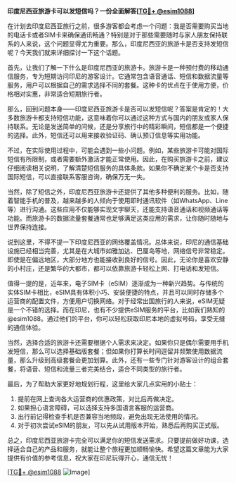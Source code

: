 **印度尼西亚旅游卡可以发短信吗？一份全面解答[[TG💪+ @esim1088](https://t.me/s/esim1088)]**

在计划去印度尼西亚旅行之前，很多游客都会考虑一个问题：我是否需要购买当地的电话卡或者SIM卡来确保通讯畅通？特别是对于那些需要随时与家人朋友保持联系的人来说，这个问题显得尤为重要。那么，印度尼西亚的旅游卡是否支持发短信呢？今天我们就来详细探讨一下这个话题。

首先，让我们了解一下什么是印度尼西亚的旅游卡。旅游卡是一种预付费的移动通信服务，专为短期访问印尼的游客设计。它通常包含语音通话、短信和数据流量等服务，用户可以根据自己的需求选择不同的套餐。这种卡的优点在于使用方便，价格相对实惠，非常适合短期旅行者。

那么，回到问题本身——印度尼西亚旅游卡是否可以发短信呢？答案是肯定的！大多数旅游卡都支持短信功能，这意味着你可以通过这种方式与国内的朋友或家人保持联系。无论是发送简单的问候，还是分享旅行中的精彩瞬间，短信都是一个便捷的选择。此外，短信还可以用来接收验证码、确认预订信息等实用功能。

不过，在实际使用过程中，可能会遇到一些小问题。例如，某些旅游卡可能对国际短信有所限制，或者需要额外激活才能正常使用。因此，在购买旅游卡之前，建议仔细阅读相关说明，了解清楚短信服务的具体条款。如果你不确定某个卡是否支持国际短信，可以直接联系客服咨询，确保万无一失。

当然，除了短信之外，印度尼西亚旅游卡还提供了其他多种便利的服务。比如，随着智能手机的普及，越来越多的人倾向于使用即时通讯软件（如WhatsApp、Line等）进行沟通。这些应用不仅能够实现文字聊天，还能支持语音通话和视频通话等功能。而旅游卡的数据流量套餐通常也足够满足这类应用的需求，让你随时随地与世界保持连接。

说到这里，不得不提一下印度尼西亚的网络覆盖情况。总体来说，印尼的通信基础设施已经相当完善，尤其是在大城市如雅加达、巴厘岛等地，网络信号非常稳定。即使是在偏远地区，大部分地方也能接收到良好的信号。因此，无论你是喜欢安静的小村庄，还是繁华的大都市，都可以依靠旅游卡轻松上网、打电话和发短信。

值得一提的是，近年来，电子SIM卡（eSIM）逐渐成为一种新兴趋势。与传统的实体SIM卡相比，eSIM具有体积小巧、安装便捷的特点，并且可以同时存储多个运营商的配置文件，方便用户切换网络。对于经常出国旅行的人来说，eSIM无疑是一个不错的选择。而在印尼，也有不少提供eSIM服务的平台，比如我们熟知的@esim1088。通过他们的平台，你可以轻松获取印尼本地的虚拟号码，享受无缝的通信体验。

当然，选择合适的旅游卡还需要根据个人需求来决定。如果你只是偶尔需要用手机发短信，那么可以选择基础版套餐；但如果你打算长时间逗留并频繁使用数据流量，那么升级到高级套餐会更加划算。此外，还有一些专门针对游客设计的组合套餐，将语音、短信和流量三者完美结合，适合不同类型的旅行者。

最后，为了帮助大家更好地规划行程，这里给大家几点实用的小贴士：

1. 提前在网上查询各大运营商的优惠政策，对比后再做决定。
2. 如果担心语言障碍，可以选择支持多国语言客服的运营商。
3. 出行前记得检查手机是否兼容当地频段，避免出现无法使用的情况。
4. 对于初次尝试eSIM的朋友，可以先从试用版本开始，熟悉后再购买正式版。

总之，印度尼西亚旅游卡完全可以满足你的短信发送需求。只要提前做好功课，选择适合自己的产品和服务，就能让整个旅程更加顺畅愉快。希望这篇文章能为大家提供有价值的参考信息，祝大家在印尼玩得开心，通信无忧！

[[TG💪+ @esim1088](https://t.me/s/esim1088) ![Image](https://i.postimg.cc/4NQfJmqS/Snipaste-2025-05-13-00-14-12.png)]